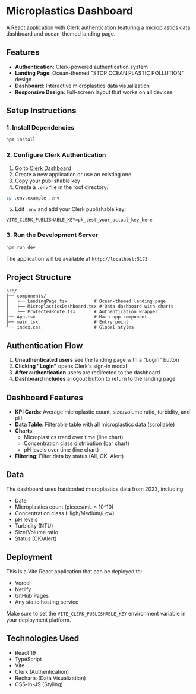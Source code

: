 # Microplastics Dashboard

A React application with Clerk authentication featuring a microplastics data dashboard and ocean-themed landing page.

## Features

- **Authentication**: Clerk-powered authentication system
- **Landing Page**: Ocean-themed "STOP OCEAN PLASTIC POLLUTION" design
- **Dashboard**: Interactive microplastics data visualization
- **Responsive Design**: Full-screen layout that works on all devices

## Setup Instructions

### 1. Install Dependencies

```bash
npm install
```

### 2. Configure Clerk Authentication

1. Go to [Clerk Dashboard](https://dashboard.clerk.com/)
2. Create a new application or use an existing one
3. Copy your publishable key
4. Create a `.env` file in the root directory:

```bash
cp .env.example .env
```

5. Edit `.env` and add your Clerk publishable key:

```
VITE_CLERK_PUBLISHABLE_KEY=pk_test_your_actual_key_here
```

### 3. Run the Development Server

```bash
npm run dev
```

The application will be available at `http://localhost:5173`

## Project Structure

```
src/
├── components/
│   ├── LandingPage.tsx          # Ocean-themed landing page
│   ├── MicroplasticsDashboard.tsx # Data dashboard with charts
│   └── ProtectedRoute.tsx       # Authentication wrapper
├── App.tsx                      # Main app component
├── main.tsx                     # Entry point
└── index.css                    # Global styles
```

## Authentication Flow

1. **Unauthenticated users** see the landing page with a "Login" button
2. **Clicking "Login"** opens Clerk's sign-in modal
3. **After authentication** users are redirected to the dashboard
4. **Dashboard includes** a logout button to return to the landing page

## Dashboard Features

- **KPI Cards**: Average microplastic count, size/volume ratio, turbidity, and pH
- **Data Table**: Filterable table with all microplastics data (scrollable)
- **Charts**: 
  - Microplastics trend over time (line chart)
  - Concentration class distribution (bar chart)
  - pH levels over time (line chart)
- **Filtering**: Filter data by status (All, OK, Alert)

## Data

The dashboard uses hardcoded microplastics data from 2023, including:
- Date
- Microplastics count (pieces/mL × 10^10)
- Concentration class (High/Medium/Low)
- pH levels
- Turbidity (NTU)
- Size/Volume ratio
- Status (OK/Alert)

## Deployment

This is a Vite React application that can be deployed to:
- Vercel
- Netlify
- GitHub Pages
- Any static hosting service

Make sure to set the `VITE_CLERK_PUBLISHABLE_KEY` environment variable in your deployment platform.

## Technologies Used

- React 19
- TypeScript
- Vite
- Clerk (Authentication)
- Recharts (Data Visualization)
- CSS-in-JS (Styling)
